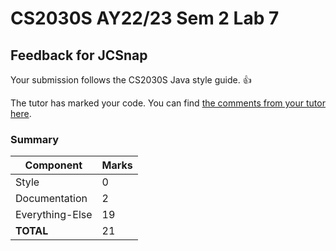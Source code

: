 # CS2030S AY22/23 Sem 2 Lab 7
## Feedback for JCSnap
Your submission follows the CS2030S Java style guide. :+1:

The tutor has marked your code. You can find [the comments from your tutor here](https://www.github.com/nus-cs2030s-2223-s2/lab7-JCSnap/commit/d019245b8c2b86d1120603ab4492609980fd4daa).
### Summary

| Component | Marks |
|-----------|-------|
| Style | 0 |
| Documentation | 2 |
| Everything-Else | 19 |
| **TOTAL** | 21 |
